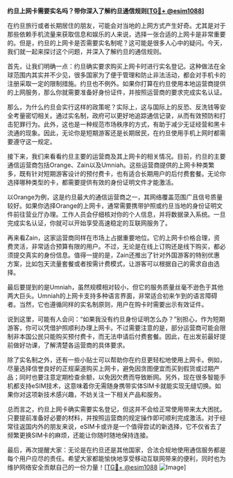 **约旦上网卡需要实名吗？带你深入了解约旦通信规则[[TG💪+ @esim1088](https://t.me/s/esim1088)]**

在约旦旅行或者长期居住的朋友，可能会对当地的上网方式产生好奇。尤其是对于那些依赖手机流量来获取信息和娱乐的人来说，选择一张合适的上网卡是非常重要的。但是，约旦的上网卡是否需要实名制呢？这可能是很多人心中的疑问。今天，我们就一起来探讨这个问题，并深入了解约旦的通信规则。

首先，让我们明确一点：约旦确实要求购买上网卡时进行实名登记。这种做法在全球范围内其实并不少见，很多国家为了便于管理和防止非法活动，都会对手机卡的注册采取一定的限制措施。约旦也不例外。如果你打算在约旦使用本地运营商提供的上网服务，那么你就需要准备好身份证件，并按照运营商的要求完成实名认证。

那么，为什么约旦会实行这样的政策呢？实际上，这与国际上的反恐、反洗钱等安全考量密切相关。通过实名制，政府可以更好地追踪通信记录，从而有效预防和打击犯罪行为。此外，这也是一种规范市场秩序的方式，有助于减少无证经营和黑卡流通的现象。因此，无论你是短期游客还是长期居民，在约旦使用手机上网时都需要遵守这一规定。

接下来，我们来看看约旦主要的运营商及其上网卡的相关情况。目前，约旦的主要通信运营商包括Orange、Zain以及Umniah。这些运营商提供的上网卡种类繁多，既有针对短期游客设计的预付费卡，也有适合长期用户的后付费套餐。无论你选择哪种类型的卡，都需要提供有效的身份证明文件才能激活。

以Orange为例，这是约旦最大的通信运营商之一，其网络覆盖范围广且信号质量较好。如果你选择Orange的上网卡，通常需要携带护照或约旦当地的身份证明文件前往营业厅办理。工作人员会仔细核对你的个人信息，并将数据录入系统。一旦完成实名认证，你就可以开始享受高速稳定的互联网服务了。

再来看Zain，这家运营商同样在市场上占据重要地位。它的上网卡价格合理，资费灵活，非常适合预算有限的用户。不过，无论是在线上订购还是线下购买，都必须提交真实的身份信息。值得一提的是，Zain还推出了针对外国游客的特别优惠方案，比如包天流量套餐或者按需计费模式，让游客可以根据自己的需求自由选择。

最后要提到的是Umniah，虽然规模相对较小，但它的服务质量丝毫不逊色于其他两大巨头。Umniah的上网卡支持多种语言界面，非常适合初来乍到的语言障碍者。当然，它也遵循同样的实名制原则，用户在购卡时需要出示有效证件。

说到这里，可能有人会问：“如果我没有约旦身份证明怎么办？”别担心，作为短期游客，你可以凭借护照顺利办理上网卡。不过需要注意的是，部分运营商可能会限制非本国公民只能购买预付费卡，而无法申请后付费套餐。因此，在出发前最好提前做好功课，了解清楚各运营商的具体要求。

除了实名制之外，还有一些小贴士可以帮助你在约旦更轻松地使用上网卡。例如，尽量选择信誉良好的正规渠道购买上网卡，避免因贪图便宜而买到假货或过期产品；同时也要注意定期检查余额，以免因欠费而导致断网。另外，现在很多智能手机都支持eSIM技术，这意味着你无需随身携带实体SIM卡就能实现无缝切换。如果你对这项新技术感兴趣，不妨关注一下相关产品和服务。

总而言之，约旦上网卡确实需要实名登记，但这并不会给正常使用带来太大困扰。只要提前准备好必要的材料，并按照运营商的规定操作即可顺利完成激活。对于经常往返国内外的朋友来说，eSIM卡或许是一个值得尝试的新选择，它不仅省去了频繁更换SIM卡的麻烦，还能让你随时随地保持连接。

最后，再次提醒大家：无论是在约旦还是其他国家，合法合规地使用通信服务都是每个用户应尽的责任。希望大家都能愉快地享受移动互联网带来的便利，同时也为维护网络安全贡献自己的一份力量！[[TG💪+ @esim1088](https://t.me/s/esim1088) ![Image](https://i.postimg.cc/4NQfJmqS/Snipaste-2025-05-13-00-14-12.png)]